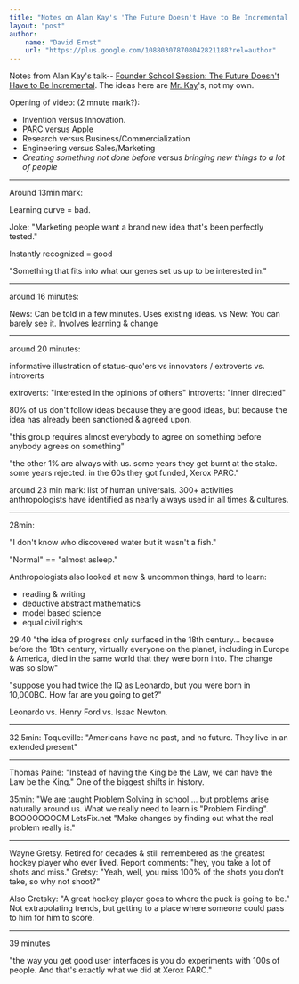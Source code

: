 ```yaml
---
title: "Notes on Alan Kay's 'The Future Doesn't Have to Be Incremental'"
layout: "post"
author: 
    name: "David Ernst"
    url: "https://plus.google.com/108803078708042821188?rel=author"
---
```



Notes from Alan Kay's talk-- [Founder School Session: The Future Doesn't Have to Be Incremental](https://www.youtube.com/watch?v=gTAghAJcO1o). The ideas here are [Mr. Kay](wikipedia.org/Alan_Kay)'s, not my own.

Opening of video: (2 mnute mark?):

* Invention versus Innovation.
* PARC versus Apple
* Research versus Business/Commercialization
* Engineering versus Sales/Marketing
* *Creating something not done before* versus *bringing new things to a lot of people*

---------

Around 13min mark: 

Learning curve = bad.

Joke: "Marketing people want a brand new idea that's been perfectly tested."

Instantly recognized = good

"Something that fits into what our genes set us up to be interested in."

------

around 16 minutes:

News: Can be told in a few minutes. Uses existing ideas.
vs
New: You can barely see it. Involves learning & change

--------

around 20 minutes:

informative illustration of status-quo'ers vs innovators / extroverts vs. introverts

extroverts: "interested in the opinions of others"
introverts: "inner directed"

80% of us don't follow ideas because they are good ideas, but because the idea has already been sanctioned & agreed upon.

"this group requires almost everybody to agree on something before anybody agrees on something"

"the other 1% are always with us. some years they get burnt at the stake. some years rejected. in the 60s they got funded, Xerox PARC."


around 23 min mark:
list of human universals. 300+ activities anthropologists have identified as nearly always used in all times & cultures.



-----

28min:

"I don't know who discovered water but it wasn't a fish."

"Normal" == "almost asleep."

Anthropologists also looked at new & uncommon things, hard to learn:

* reading & writing
* deductive abstract mathematics
* model based science
* equal civil rights


29:40
"the idea of progress only surfaced in the 18th century... because before the 18th century, virtually everyone on the planet, including in Europe & America, died in the same world that they were born into. The change was so slow"

"suppose you had twice the IQ as Leonardo, but you were born in 10,000BC. How far are you going to get?"

Leonardo vs. Henry Ford vs. Isaac Newton.

------

32.5min:
Toqueville: "Americans have no past, and no future. They live in an extended present"

-----

Thomas Paine: "Instead of having the King be the Law, we can have the Law be the King." One of the biggest shifts in history.


35min:
"We are taught Problem Solving in school.... but problems arise naturally around us. What we really need to learn is "Problem Finding". 
BOOOOOOOOM LetsFix.net
"Make changes by finding out what the real problem really is."

------

Wayne Gretsy. Retired for decades & still remembered as the greatest hockey player who ever lived.
Report comments: "hey, you take a lot of shots and miss."
Gretsy: "Yeah, well, you miss 100% of the shots you don't take, so why not shoot?"

Also Gretsky: "A great hockey player goes to where the puck is going to be." Not extrapolating trends, but getting to a place where someone could pass to him for him to score.

-------
39 minutes

"the way you get good user interfaces is you do experiments with 100s of people. And that's exactly what we did at Xerox PARC."